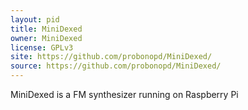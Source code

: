 ```yaml
---
layout: pid
title: MiniDexed
owner: MiniDexed
license: GPLv3
site: https://github.com/probonopd/MiniDexed/
source: https://github.com/probonopd/MiniDexed/
---
```

MiniDexed is a FM synthesizer running on Raspberry Pi
